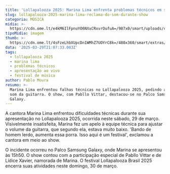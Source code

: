 ```yaml
---
title: 'Lollapalooza 2025: Marina Lima enfrenta problemas técnicos em sua apresentação'
slug: lollapalooza-2025-marina-lima-reclama-do-som-durante-show
categoria: MÚSICA
midia: >-
  https://cdn.ome.lt/e4kM6IlFpnuYO6NXxCRxvrOufuA=/987x0/smart/uploads/conteudo/fotos/marinalima.jpg
tipoMidia: imagem
thumb: >-
  https://cdn.ome.lt/4sFzeLhbXUpcDn1WMhZ7UOYrC8k=/480x360/smart/extras/conteudos/marinalima.jpg
data: '2025-03-29T21:07:33.003Z'
tags:
  - lollapalooza 2025
  - marina lima
  - problemas técnicos
  - apresentação ao vivo
  - festival de música
author: Pablo Moura
resumo: >-
  Marina Lima enfrentou falhas técnicas no Lollapalooza 2025, pedindo ajustes no
  som da guitarra. O show, com Pabllo Vittar, destacou-se no Palco Samsung
  Galaxy.
---
```


A cantora Marina Lima enfrentou dificuldades técnicas durante sua apresentação no Lollapalooza 2025, ocorrida neste sábado, 29 de março. Visivelmente insatisfeita, Marina fez um apelo à equipe técnica para ajustar o volume da guitarra, que segundo ela, estava muito baixo. 'Bando de homem lerdo, aumenta essa porra. Isso aqui é um festival', exclamou a cantora em meio ao show.

O incidente ocorreu no Palco Samsung Galaxy, onde Marina se apresentou às 15h50. O show contou com a participação especial de Pabllo Vittar e de Lídice Xavier, namorada de Marina. O festival Lollapalooza Brasil 2025 encerra suas atividades neste domingo, 30 de março.
